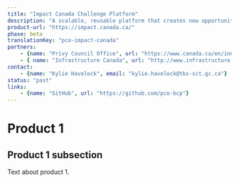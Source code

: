 ```yaml
---
title: "Impact Canada Challenge Platform"
description: "A scalable, reusable platform that creates new opportunities for innovators and entrepreneurs to help solve Canada’s biggest challenges."
product-url: "https://impact.canada.ca/"
phase: beta
translationKey: "pco-impact-canada"
partners:
    - {name: "Privy Council Office", url: "https://www.canada.ca/en/innovation-hub.html"}
    - { name: "Infrastructure Canada", url: "http://www.infrastructure.gc.ca/index-eng.html"}
contact:
    - {name: "Kylie Havelock", email: "kylie.havelock@tbs-sct.gc.ca"}
status: "past"
links:
    - {name: "GitHub", url: "https://github.com/pco-bcp"}
---
```

# Product 1

## Product 1 subsection

Text about product 1.